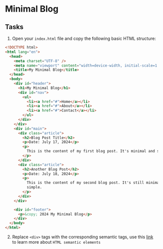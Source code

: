 # Minimal Blog

## Tasks

1. Open your `index.html` file and copy the following basic HTML structure:

```html
<!DOCTYPE html>
<html lang="en">
  <head>
    <meta charset="UTF-8" />
    <meta name="viewport" content="width=device-width, initial-scale=1.0" />
    <title>My Minimal Blog</title>
  </head>
  <body>
    <div id="header">
      <h1>My Minimal Blog</h1>
      <div id="nav">
        <ul>
          <li><a href="#">Home</a></li>
          <li><a href="#">About</a></li>
          <li><a href="#">Contact</a></li>
        </ul>
      </div>
    </div>
    <div id="main">
      <div class="article">
        <h2>Blog Post Title</h2>
        <p>Date: July 17, 2024</p>
        <p>
          This is the content of my first blog post. It's minimal and simple.
        </p>
      </div>
      <div class="article">
        <h2>Another Blog Post</h2>
        <p>Date: July 18, 2024</p>
        <p>
          This is the content of my second blog post. It's still minimal and
          simple.
        </p>
      </div>
    </div>

    <div id="footer">
      <p>&copy; 2024 My Minimal Blog</p>
    </div>
  </body>
</html>
```

2. Replace `<div>` tags with the corresponding semantic tags, use this [link](https://www.w3schools.com/html/html5_semantic_elements.asp) to learn more about `HTML semantic elements`
